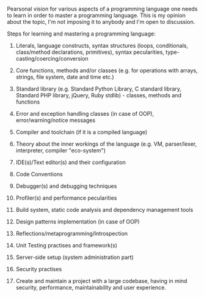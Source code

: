 Pearsonal vision for various aspects of a programming language one needs to learn in order to
master a programming language. This is my opinion about the topic, I'm not imposing it to
anybody and I'm open to discussion.

Steps for learning and mastering a programming language:

1. Literals, language constructs, syntax structures (loops, conditionals, class/method
	declarations, primitives), syntax pecularities, type-casting/coercing/conversion
2. Core functions, methods and/or classes (e.g. for operations with arrays, strings,
   file system, date and time etc.)
3. Standard library (e.g. Standard Python Library, C standard library,
	Standard PHP library, jQuery, Ruby stdlib) -
    classes, methods and functions
4. Error and exception handling classes (in case of OOP), error/warning/notice messages
5. Compiler and toolchain (if it is a compiled language)
6. Theory about the inner workings of the language (e.g. VM, parser/lexer,
	interpreter, compiler "eco-system")
7. IDE(s)/Text editor(s) and their configuration
8. Code Conventions
9. Debugger(s) and debugging techniques
10. Profiler(s) and performance pecularities
11. Build system, static code analysis and dependency management tools
12. Design patterns implementation (in case of OOP)
14. Reflections/metaprogramming/Introspection
15. Unit Testing practises and framework(s)
16. Server-side setup (system administration part)
17. Security practises

18. Create and maintain a project with a large codebase,
having in mind security, performance, maintainability
and user experience.
